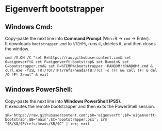 # Eigenverft bootstrapper

## Windows Cmd:
Copy-paste the next line into **Command Prompt** (Win+R → `cmd` → Enter).  
It downloads `bootstrapper.cmd` to `%TEMP%`, runs it, deletes it, and then closes the window.

```
cmd /V:ON /C "set R=https://raw.githubusercontent.com& set O=eigenverft& set P=eigenverft-bootstrap& set B=main& set C=bootstrapper.cmd& set F=%TEMP%\bootstrapper_!RANDOM!!RANDOM!.cmd & curl.exe -fsSL !R!/!O!/!P!/refs/heads/!B!/!C! -o !F! && call !F! & del /Q !F! 2>nul" & exit
```

## Windows PowerShell:
Copy-paste the next line into **Windows PowerShell (PS5)**.  
It executes the remote bootstrapper and then exits the PowerShell session.

```
$R='https://raw.githubusercontent.com';$O='eigenverft';$P='eigenverft-bootstrap';$B='main';$C='bootstrapper.ps1'; irm "$R/$O/$P/refs/heads/$B/$C" | iex; exit
```
